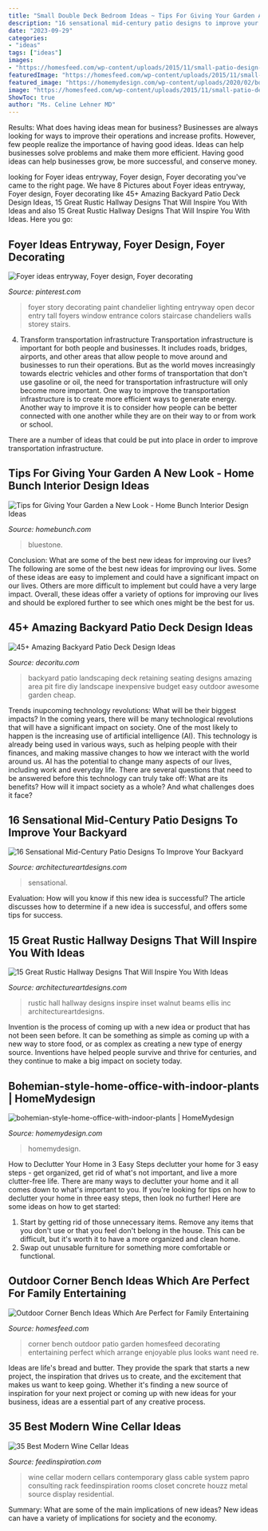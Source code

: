 ```yaml
---
title: "Small Double Deck Bedroom Ideas ~ Tips For Giving Your Garden A New Look"
description: "16 sensational mid-century patio designs to improve your backyard"
date: "2023-09-29"
categories:
- "ideas"
tags: ["ideas"]
images:
- "https://homesfeed.com/wp-content/uploads/2015/11/small-patio-design-ideas-with-outdoor-corner-bench-and-folding-chairs-plus-glass-top-table-and-colorful-cushion-plus-pretty-flooring-ideas.jpg"
featuredImage: "https://homesfeed.com/wp-content/uploads/2015/11/small-patio-design-ideas-with-outdoor-corner-bench-and-folding-chairs-plus-glass-top-table-and-colorful-cushion-plus-pretty-flooring-ideas.jpg"
featured_image: "https://homemydesign.com/wp-content/uploads/2020/02/bohemian-style-home-office-with-indoor-plants.jpg"
image: "https://homesfeed.com/wp-content/uploads/2015/11/small-patio-design-ideas-with-outdoor-corner-bench-and-folding-chairs-plus-glass-top-table-and-colorful-cushion-plus-pretty-flooring-ideas.jpg"
ShowToc: true
author: "Ms. Celine Lehner MD"
---
```



Results: What does having ideas mean for business?
Businesses are always looking for ways to improve their operations and increase profits. However, few people realize the importance of having good ideas. Ideas can help businesses solve problems and make them more efficient. Having good ideas can help businesses grow, be more successful, and conserve money.

	

		
looking for Foyer ideas entryway, Foyer design, Foyer decorating you've came to the right page. We have 8 Pictures about Foyer ideas entryway, Foyer design, Foyer decorating like 45+ Amazing Backyard Patio Deck Design Ideas, 15 Great Rustic Hallway Designs That Will Inspire You With Ideas and also 15 Great Rustic Hallway Designs That Will Inspire You With Ideas. Here you go:
		
    
## Foyer Ideas Entryway, Foyer Design, Foyer Decorating

<img loading=lazy src="https://i.pinimg.com/736x/65/03/98/6503981b974caff4058a00a9a6820423--foyer-ideas-two-story--story-foyer.jpg" onerror="this.onerror=null;this.src='https://tse2.mm.bing.net/th?id=OIP.caxjKrRGcSyP8qypVrgp6QHaKw&amp;pid=15.1';" alt="Foyer ideas entryway, Foyer design, Foyer decorating">

_Source: pinterest.com_

>foyer story decorating paint chandelier lighting entryway open decor entry tall foyers window entrance colors staircase chandeliers walls storey stairs. 

	

4) Transform transportation infrastructure
Transportation infrastructure is important for both people and businesses. It includes roads, bridges, airports, and other areas that allow people to move around and businesses to run their operations. But as the world moves increasingly towards electric vehicles and other forms of transportation that don't use gasoline or oil, the need for transportation infrastructure will only become more important. 
One way to improve the transportation infrastructure is to create more efficient ways to generate energy. Another way to improve it is to consider how people can be better connected with one another while they are on their way to or from work or school. 

There are a number of ideas that could be put into place in order to improve transportation infrastructure.

    
## Tips For Giving Your Garden A New Look - Home Bunch Interior Design Ideas

<img loading=lazy src="https://www.homebunch.com/wp-content/uploads/Patio-Furniture-Ideas.-Small-Patio-Ideas.-Small-Patio-Furniture-Ideas.-Small-Patio.-Patio-Flooring-is-bluestone.-Patio-PatioFurniture-SmallPatio-Westover-Landscape-Design-Inc..jpg" onerror="this.onerror=null;this.src='https://tse2.mm.bing.net/th?id=OIP.SWoH2EFbe-rpgDZLMYydTQHaLM&amp;pid=15.1';" alt="Tips for Giving Your Garden a New Look - Home Bunch Interior Design Ideas">

_Source: homebunch.com_

>bluestone. 

	

Conclusion: What are some of the best new ideas for improving our lives?
The following are some of the best new ideas for improving our lives. Some of these ideas are easy to implement and could have a significant impact on our lives. Others are more difficult to implement but could have a very large impact. Overall, these ideas offer a variety of options for improving our lives and should be explored further to see which ones might be the best for us.

    
## 45+ Amazing Backyard Patio Deck Design Ideas

<img loading=lazy src="https://decoritu.com/wp-content/uploads/2019/02/45-Amazing-Backyard-Patio-Deck-Design-Ideas-34.jpg" onerror="this.onerror=null;this.src='https://tse2.mm.bing.net/th?id=OIP.JjGHlk33WzItDHSI0OrKzAHaLG&amp;pid=15.1';" alt="45+ Amazing Backyard Patio Deck Design Ideas">

_Source: decoritu.com_

>backyard patio landscaping deck retaining seating designs amazing area pit fire diy landscape inexpensive budget easy outdoor awesome garden cheap. 

	

Trends inupcoming technology revolutions: What will be their biggest impacts?
In the coming years, there will be many technological revolutions that will have a significant impact on society. One of the most likely to happen is the increasing use of artificial intelligence (AI). This technology is already being used in various ways, such as helping people with their finances, and making massive changes to how we interact with the world around us. AI has the potential to change many aspects of our lives, including work and everyday life. There are several questions that need to be answered before this technology can truly take off: What are its benefits? How will it impact society as a whole? And what challenges does it face?

    
## 16 Sensational Mid-Century Patio Designs To Improve Your Backyard

<img loading=lazy src="https://www.architectureartdesigns.com/wp-content/uploads/2015/06/16-Sensational-Mid-Century-Patio-Designs-To-Improve-Your-Backyard-9.jpg" onerror="this.onerror=null;this.src='https://tse3.mm.bing.net/th?id=OIP.m7XdBCz5W2KTVc1MEHiJ0QHaE7&amp;pid=15.1';" alt="16 Sensational Mid-Century Patio Designs To Improve Your Backyard">

_Source: architectureartdesigns.com_

>sensational. 

	

Evaluation: How will you know if this new idea is successful?
The article discusses how to determine if a new idea is successful, and offers some tips for success.

    
## 15 Great Rustic Hallway Designs That Will Inspire You With Ideas

<img loading=lazy src="https://www.architectureartdesigns.com/wp-content/uploads/2016/09/15-Great-Rustic-Hallway-Designs-That-Will-Inspire-You-With-Ideas-11.jpg" onerror="this.onerror=null;this.src='https://tse3.mm.bing.net/th?id=OIP.1dahwaJxrnM2OIvMvaecLAHaJ8&amp;pid=15.1';" alt="15 Great Rustic Hallway Designs That Will Inspire You With Ideas">

_Source: architectureartdesigns.com_

>rustic hall hallway designs inspire inset walnut beams ellis inc architectureartdesigns. 

	

Invention is the process of coming up with a new idea or product that has not been seen before. It can be something as simple as coming up with a new way to store food, or as complex as creating a new type of energy source. Inventions have helped people survive and thrive for centuries, and they continue to make a big impact on society today.

    
## Bohemian-style-home-office-with-indoor-plants | HomeMydesign

<img loading=lazy src="https://homemydesign.com/wp-content/uploads/2020/02/bohemian-style-home-office-with-indoor-plants.jpg" onerror="this.onerror=null;this.src='https://tse3.mm.bing.net/th?id=OIP.GR90v3uRKAlBh52c0OuqZgHaKQ&amp;pid=15.1';" alt="bohemian-style-home-office-with-indoor-plants | HomeMydesign">

_Source: homemydesign.com_

>homemydesign. 

	

How to Declutter Your Home in 3 Easy Steps
declutter your home for 3 easy steps - get organized, get rid of what's not important, and live a more clutter-free life.
There are many ways to declutter your home and it all comes down to what's important to you. If you're looking for tips on how to declutter your home in three easy steps, then look no further! Here are some ideas on how to get started: 

1. Start by getting rid of those unnecessary items. Remove any items that you don't use or that you feel don't belong in the house. This can be difficult, but it's worth it to have a more organized and clean home. 
2. Swap out unusable furniture for something more comfortable or functional.

    
## Outdoor Corner Bench Ideas Which Are Perfect For Family Entertaining

<img loading=lazy src="https://homesfeed.com/wp-content/uploads/2015/11/small-patio-design-ideas-with-outdoor-corner-bench-and-folding-chairs-plus-glass-top-table-and-colorful-cushion-plus-pretty-flooring-ideas.jpg" onerror="this.onerror=null;this.src='https://tse2.mm.bing.net/th?id=OIP.xdlIH8iZt3JbAwjHZAytHgHaKe&amp;pid=15.1';" alt="Outdoor Corner Bench Ideas Which Are Perfect for Family Entertaining">

_Source: homesfeed.com_

>corner bench outdoor patio garden homesfeed decorating entertaining perfect which arrange enjoyable plus looks want need re. 

	

Ideas are life's bread and butter. They provide the spark that starts a new project, the inspiration that drives us to create, and the excitement that makes us want to keep going. Whether it's finding a new source of inspiration for your next project or coming up with new ideas for your business, ideas are a essential part of any creative process.

    
## 35 Best Modern Wine Cellar Ideas

<img loading=lazy src="http://feedinspiration.com/wp-content/uploads/2015/07/Modern-Wine-Small-Cellar-Ideas.jpg" onerror="this.onerror=null;this.src='https://tse4.mm.bing.net/th?id=OIP.mZ3yk6roUiBZVmzVHjzMywHaJa&amp;pid=15.1';" alt="35 Best Modern Wine Cellar Ideas">

_Source: feedinspiration.com_

>wine cellar modern cellars contemporary glass cable system papro consulting rack feedinspiration rooms closet concrete houzz metal source display residential. 

	

Summary: What are some of the main implications of new ideas?
New ideas can have a variety of implications for society and the economy.

